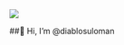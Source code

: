 <img src="https://images.theconversation.com/files/433499/original/file-20211123-17-199wbff.jpg?ixlib=rb-1.1.0&q=45&auto=format&w=1200&h=900.0&fit=crop">

##👋 Hi, I’m @diablosuloman
